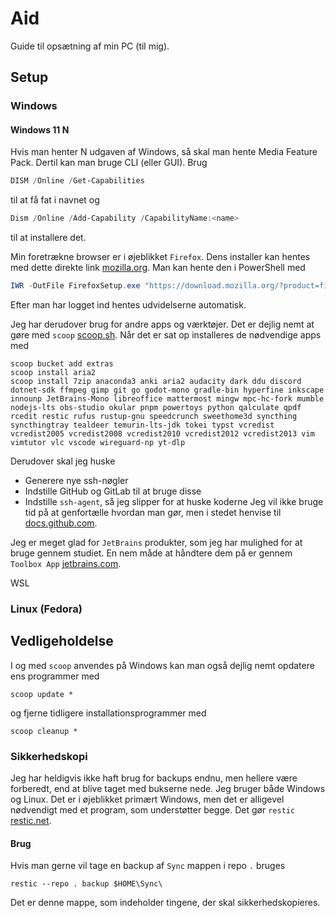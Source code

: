 # Aid
Guide til opsætning af min PC (til mig).

## Setup

### Windows
#### Windows 11 N
Hvis man henter N udgaven af Windows, så skal man hente Media Feature Pack. Dertil kan man bruge CLI (eller GUI). Brug
```PowerShell
DISM /Online /Get-Capabilities
```
til at få fat i navnet og
```PowerShell
Dism /Online /Add-Capability /CapabilityName:<name>
```
til at installere det.

Min foretrækne browser er i øjeblikket `Firefox`. Dens installer kan hentes
med dette direkte link 
[mozilla.org](https://download.mozilla.org/?product=firefox-latest-ssl&os=win64&lang=da). Man kan hente den i PowerShell med
```PowerShell
IWR -OutFile FirefoxSetup.exe "https://download.mozilla.org/?product=firefox-latest&os=win64&lang=da"
```

Efter man har logget ind hentes udvidelserne automatisk.

Jeg har derudover brug for andre apps og værktøjer. Det er dejlig nemt at gøre 
med `scoop` [scoop.sh](https://scoop.sh/). Når det er sat op installeres
de nødvendige apps med

```
scoop bucket add extras
scoop install aria2
scoop install 7zip anaconda3 anki aria2 audacity dark ddu discord dotnet-sdk ffmpeg gimp git go godot-mono gradle-bin hyperfine inkscape innounp JetBrains-Mono libreoffice mattermost mingw mpc-hc-fork mumble nodejs-lts obs-studio okular pnpm powertoys python qalculate qpdf rcedit restic rufus rustup-gnu speedcrunch sweethome3d syncthing syncthingtray tealdeer temurin-lts-jdk tokei typst vcredist vcredist2005 vcredist2008 vcredist2010 vcredist2012 vcredist2013 vim vimtutor vlc vscode wireguard-np yt-dlp
```

Derudover skal jeg huske
- Generere nye ssh-nøgler
- Indstille GitHub og GitLab til at bruge disse
- Indstille `ssh-agent`, så jeg slipper for at huske koderne
Jeg vil ikke bruge tid på at genfortælle hvordan man gør, men i stedet henvise til 
[docs.github.com](https://docs.github.com/en/authentication/connecting-to-github-with-ssh/generating-a-new-ssh-key-and-adding-it-to-the-ssh-agent).

Jeg er meget glad for `JetBrains` produkter, som jeg har mulighed for at bruge
gennem studiet. En nem måde at håndtere dem på er gennem `Toolbox App` 
[jetbrains.com](https://www.jetbrains.com/toolbox-app/).

WSL



### Linux (Fedora)


## Vedligeholdelse

I og med `scoop` anvendes på Windows kan man også dejlig nemt opdatere ens
programmer med
```
scoop update *
```
og fjerne tidligere installationsprogrammer med
```
scoop cleanup *
```

### Sikkerhedskopi
Jeg har heldigvis ikke haft brug for backups endnu, men hellere være forberedt,
end at blive taget med bukserne nede. Jeg bruger både Windows og Linux. 
Det er i øjeblikket primært Windows, men det er alligevel nødvendigt med et
program, som understøtter begge. Det gør `restic` 
[restic.net](https://restic.net/).

#### Brug
Hvis man gerne vil tage en backup af `Sync` mappen i repo `.` bruges
```
restic --repo . backup $HOME\Sync\
```
Det er denne mappe, som indeholder tingene, der skal sikkerhedskopieres.
